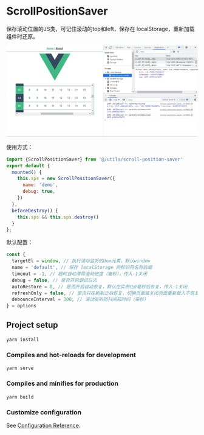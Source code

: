 # ScrollPositionSaver

保存滚动位置的JS类，可记住滚动的top和left，保存在 localStorage，重新加载组件时还原。

![img](./preview.png)

使用方式：

```js
import {ScrollPositionSaver} from '@/utils/scroll-position-saver'
export default {
  mounted() {
    this.sps = new ScrollPositionSaver({
      name: 'demo',
      debug: true,
    })
  },
  beforeDestroy() {
    this.sps && this.sps.destroy()
  }
};
```

默认配置：

```js
const {
  targetEl = window, // 执行滚动监听的dom元素，默认window
  name = 'default', // 保存 localStorage 的标识符名称后缀
  timeout = -1, // 超时自动清除滚动进度（毫秒），传入-1关闭
  debug = false, // 是否开启调试日志
  autoRestore = 0, // 是否开启自动恢复，默认在实例化0毫秒后恢复，传入-1关闭
  refreshOnly = false, // 是否只在刷新之后恢复，切换页面或关闭页面重新载入不恢复
  debounceInterval = 300, // 滚动监听防抖间隔时间（毫秒）
} = options
```

## Project setup
```
yarn install
```

### Compiles and hot-reloads for development
```
yarn serve
```

### Compiles and minifies for production
```
yarn build
```

### Customize configuration
See [Configuration Reference](https://cli.vuejs.org/config/).
